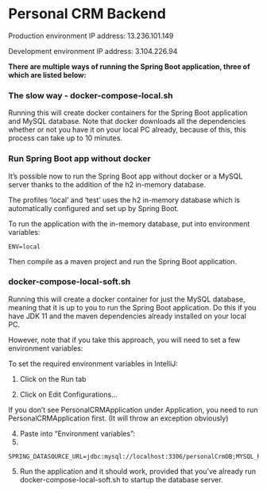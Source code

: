 # Personal CRM Backend

Production environment IP address: 13.236.101.149

Development environment IP address: 3.104.226.94




**There are multiple ways of running the Spring Boot application, three of which are listed below:**

### The slow way - docker-compose-local.sh

Running this will create docker containers for the Spring Boot application and MySQL database.
Note that docker downloads all the dependencies whether or not you have it on your local PC already, because of this, this process can take up to 10 minutes.

### Run Spring Boot app without docker

It’s possible now to run the Spring Boot app without docker or a MySQL server thanks to the addition of the h2 in-memory database.

The profiles ‘local’ and ‘test’ uses the h2 in-memory database which is automatically configured and set up by Spring Boot.

To run the application with the in-memory database, put into environment variables:

```
ENV=local
```

Then compile as a maven project and run the Spring Boot application.

### docker-compose-local-soft.sh

Running this will create a docker container for just the MySQL database, meaning that it is up to you to run the Spring Boot application. Do this if you have JDK 11 and the maven dependencies already installed on your local PC.

However, note that if you take this approach, you will need to set a few environment variables:

To set the required environment variables in IntelliJ:

1. Click on the Run tab

2. Click on Edit Configurations…

If you don’t see PersonalCRMApplication under Application, you need to run PersonalCRMApplication first. (It will throw an exception obviously)

4. Paste into “Environment variables”:
5. 
```
SPRING_DATASOURCE_URL=jdbc:mysql://localhost:3306/personalCrmDB;MYSQL_ROOT_PASSWORD=admin;ENV=dev
```

5. Run the application and it should work, provided that you’ve already run docker-compose-local-soft.sh to startup the database server.



